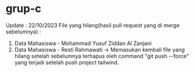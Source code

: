 # grup-c

Update : 22/10/2023
File yang hilang(hasil pull request yang di merge sebelumnya) :
1. Data Mahasiswa - Mohammad Yusuf Ziddan Al Zanjani
2. Data Mahasiswa - Resti Rahmawati
-> Memasukan kembali file yang hilang setelah sebelumnya terhapus oleh command "git push --force" yang terjadi setelah push project tailwind.
